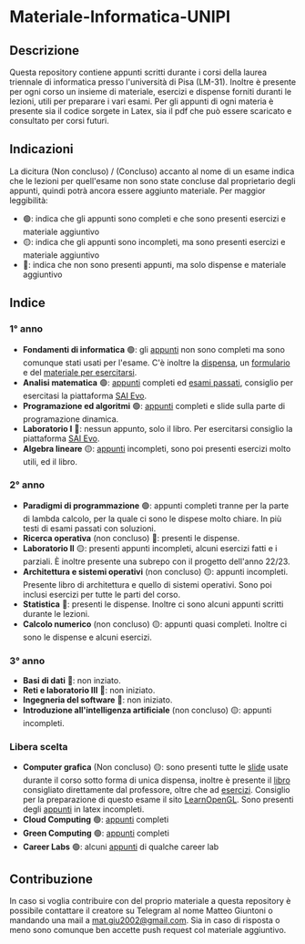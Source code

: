 # Materiale-Informatica-UNIPI

## Descrizione

Questa repository contiene appunti scritti durante i corsi della laurea triennale di informatica presso l'università di Pisa (LM-31). Inoltre è presente per ogni corso un insieme di materiale, esercizi e dispense forniti duranti le lezioni, utili per preparare i vari esami.
Per gli appunti di ogni materia è presente sia il codice sorgete in Latex, sia il pdf che può essere scaricato e consultato per corsi futuri.

## Indicazioni

La dicitura (Non concluso) / (Concluso) accanto al nome di un esame indica che le lezioni per quell'esame non sono state concluse dal proprietario degli appunti, quindi potrà ancora essere aggiunto materiale.
Per maggior leggibilità:

- 🟢: indica che gli appunti sono completi e che sono presenti esercizi e materiale aggiuntivo
- 🟡: indica che gli appunti sono incompleti, ma sono presenti esercizi e materiale aggiuntivo
- 🔴: indica che non sono presenti appunti, ma solo dispense e materiale aggiuntivo

## Indice

### 1° anno

- **Fondamenti di informatica** 🟢: gli [appunti](<1° Anno Informatica/Fondamenti di informatica (Concluso)/Appunti-Latex/main.pdf>) non sono completi ma sono comunque stati usati per l'esame. C'è inoltre la [dispensa](<1° Anno Informatica/Fondamenti di informatica (Concluso)/Fondamenti di informatica.pdf>), un [formulario](<1° Anno Informatica/Fondamenti di informatica (Concluso)/Insiemi Relazioni e Logica - Formulario.pdf>) e del [materiale per esercitarsi](<1° Anno Informatica/Fondamenti di informatica (Concluso)/Esercizi>).
- **Analisi matematica** 🟢: [appunti](<1° Anno Informatica/Analisi Matematica (Concluso)/Appunti-Latex/main.pdf>) completi ed [esami passati](<1° Anno Informatica/Analisi Matematica (Concluso)/Esercizi>), consiglio per esercitasi la piattaforma [SAI Evo](https://evo.di.unipi.it).
- **Programazione ed algoritmi** 🟢: [appunti](<1° Anno Informatica/Programmazione ed Algoritmica (Concluso)/Appunti-Latex/main.pdf>) completi e slide sulla parte di programazione dinamica.
- **Laboratorio I** 🔴: nessun appunto, solo il libro. Per esercitarsi consiglio la piattaforma [SAI Evo](https://evo.di.unipi.it).
- **Algebra lineare** 🟡: [appunti](<1° Anno Informatica/Algebra lineare (Conclusa)/Appunti-latex/main.pdf>) incompleti, sono poi presenti esercizi molto utili, ed il libro.

### 2° anno

- **Paradigmi di programmazione** 🟢: appunti completi tranne per la parte di lambda calcolo, per la quale ci sono le dispese molto chiare. In più testi di esami passati con soluzioni.
- **Ricerca operativa** (non concluso) 🔴: presenti le dispense.
- **Laboratorio II** 🟡: presenti appunti incompleti, alcuni esercizi fatti e i parziali. È inoltre presente una subrepo con il progetto dell'anno 22/23.
- **Architettura e sistemi operativi** (non concluso) 🟡: appunti incompleti. Presente libro di architettura e quello di sistemi operativi. Sono poi inclusi esercizi per tutte le parti del corso.
- **Statistica** 🔴: presenti le dispense. Inoltre ci sono alcuni appunti scritti durante le lezioni.
- **Calcolo numerico** (non concluso) 🟡: appunti quasi completi. Inoltre ci sono le dispense e alcuni esercizi.

### 3° anno

- **Basi di dati** 🔴: non inziato.
- **Reti e laboratorio III** 🔴: non iniziato.
- **Ingegneria del software** 🔴: non iniziato.
- **Introduzione all'intelligenza artificiale** (non concluso) 🟡: appunti incompleti.

### Libera scelta

- **Computer grafica** (Non concluso) 🟡: sono presenti tutte le [slide](<Libera Scelta/Computer Grafica (Non concluso)/Slide.pdf>) usate durante il corso sotto forma di unica dispensa, inoltre è presente il [libro](<Libera Scelta/Computer Grafica (Non concluso)/dispense_2023.pdf>) consigliato direttamente dal professore, oltre che ad [esercizi](<Libera Scelta/Computer Grafica (Non concluso)/Esercizi>). Consiglio per la preparazione di questo esame il sito [LearnOpenGL](https://learnopengl.com). Sono presenti degli [appunti](<Libera Scelta/Computer Grafica (Non concluso)/Appunti latex/main.pdf>) in latex incompleti.
- **Cloud Computing** 🟢: [appunti](<Libera Scelta/Cloud Computing (Concluso)/Appunti Latex/main.pdf>) completi
- **Green Computing** 🟢: [appunti](<Libera Scelta/Green Computing (Concluso)/Appunti Latex/main.pdf>) completi
- **Career Labs** 🟢: alcuni [appunti](<Libera Scelta/Career Labs>) di qualche career lab

## Contribuzione

In caso si voglia contribuire con del proprio materiale a questa repository è possibile contattare il creatore su Telegram al nome Matteo Giuntoni o mandando una mail a mat.giu2002@gmail.com. Sia in caso di risposta o meno sono comunque ben accette push request col materiale aggiuntivo.
